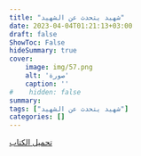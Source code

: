 ```yaml
---
title: "شهيد يتحدث عن الشهيد"
date: 2023-04-04T01:21:13+03:00
draft: false
ShowToc: False
hideSummary: true
cover:
    image: img/57.png
    alt: 'صورة'
    caption: ''
#    hidden: false
summary: 
tags: ["شهيد يتحدث عن الشهيد"]
categories: []
---
```

[تحميل الكتاب](./../../books/57.pdf)

